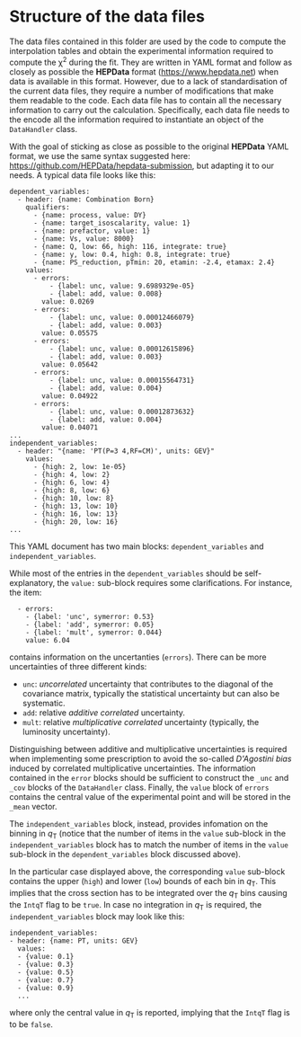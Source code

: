 # Structure of the data files

The data files contained in this folder are used by the code to compute the interpolation tables and obtain the experimental information required to compute the χ<sup>2</sup> during the fit. They are written in YAML format and follow as closely as possible the **HEPData** format (https://www.hepdata.net) when data is available in this format. However, due to a lack of standardisation of the current data files, they require a number of modifications that make them readable to the code. Each data file has to contain all the necessary information to carry out the calculation. Specifically, each data file needs to the encode all the information required to instantiate an object of the `DataHandler` class.

With the goal of sticking as close as possible to the original **HEPData** YAML format, we use the same syntax suggested here: https://github.com/HEPData/hepdata-submission, but adapting it to our needs. A typical data file looks like this:
```Shell
dependent_variables:
  - header: {name: Combination Born}
    qualifiers:
      - {name: process, value: DY}
      - {name: target_isoscalarity, value: 1}
      - {name: prefactor, value: 1}
      - {name: Vs, value: 8000}
      - {name: Q, low: 66, high: 116, integrate: true}
      - {name: y, low: 0.4, high: 0.8, integrate: true}
      - {name: PS_reduction, pTmin: 20, etamin: -2.4, etamax: 2.4}
    values:
      - errors:
          - {label: unc, value: 9.6989329e-05}
          - {label: add, value: 0.008}
        value: 0.0269
      - errors:
          - {label: unc, value: 0.00012466079}
          - {label: add, value: 0.003}
        value: 0.05575
      - errors:
          - {label: unc, value: 0.00012615896}
          - {label: add, value: 0.003}
        value: 0.05642
      - errors:
          - {label: unc, value: 0.00015564731}
          - {label: add, value: 0.004}
        value: 0.04922
      - errors:
          - {label: unc, value: 0.00012873632}
          - {label: add, value: 0.004}
        value: 0.04071
...
independent_variables:
  - header: "{name: 'PT(P=3 4,RF=CM)', units: GEV}"
    values:
      - {high: 2, low: 1e-05}
      - {high: 4, low: 2}
      - {high: 6, low: 4}
      - {high: 8, low: 6}
      - {high: 10, low: 8}
      - {high: 13, low: 10}
      - {high: 16, low: 13}
      - {high: 20, low: 16}
...
```
This YAML document has two main blocks: `dependent_variables` and `independent_variables`. 

While most of the entries in the `dependent_variables` should be self-explanatory, the `value:` sub-block requires some clarifications. For instance, the item:
```Shell
  - errors:
    - {label: 'unc', symerror: 0.53}
    - {label: 'add', symerror: 0.05}
    - {label: 'mult', symerror: 0.044}
    value: 6.04
```
contains information on the uncertanties (`errors`). There can be more uncertainties of three different kinds:
- `unc`: *uncorrelated* uncertainty that contributes to the diagonal of the covariance matrix, typically the statistical uncertainty but can also be systematic.
- `add`: relative *additive correlated* uncertainty.
- `mult`: relative *multiplicative correlated* uncertainty (typically, the luminosity uncertainty).

Distinguishing between additive and multiplicative uncertainties is required when implementing some prescription to avoid the so-called *D'Agostini bias* induced by correlated multiplicative uncertainties. The information contained in the `error` blocks should be sufficient to construct the `_unc` and `_cov` blocks of the `DataHandler` class. Finally, the `value` block of `errors` contains the central value of the experimental point and will be stored in the `_mean` vector.

The `independent_variables` block, instead, provides infomation on the binning in *q*<sub>T</sub> (notice that the number of items in the `value` sub-block in the `independent_variables` block has to match the number of items in the `value` sub-block in the `dependent_variables` block discussed above).

In the particular case displayed above, the corresponding `value` sub-block contains the upper (`high`) and lower (`low`) bounds of each bin in *q*<sub>T</sub>. This implies that the cross section has to be integrated over the *q*<sub>T</sub> bins causing the `IntqT` flag to be `true`. In case no integration in *q*<sub>T</sub> is required, the `independent_variables` block may look like this:
```Shell
independent_variables:
- header: {name: PT, units: GEV}
  values:
  - {value: 0.1}
  - {value: 0.3}
  - {value: 0.5}
  - {value: 0.7}
  - {value: 0.9}
  ...
```
where only the central value in *q*<sub>T</sub> is reported, implying that the `IntqT` flag is to be `false`.

